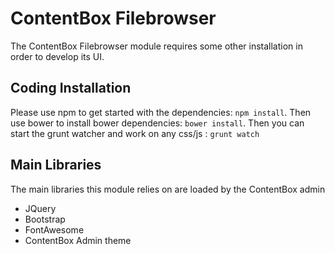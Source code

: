 # ContentBox Filebrowser

The ContentBox Filebrowser module requires some other installation in order to develop its UI.

## Coding Installation
Please use npm to get started with the dependencies: `npm install`. Then use bower to install bower dependencies: `bower install`.  Then you can start the grunt watcher and work on any css/js : `grunt watch`

## Main Libraries

The main libraries this module relies on are loaded by the ContentBox admin
* JQuery
* Bootstrap
* FontAwesome
* ContentBox Admin theme

